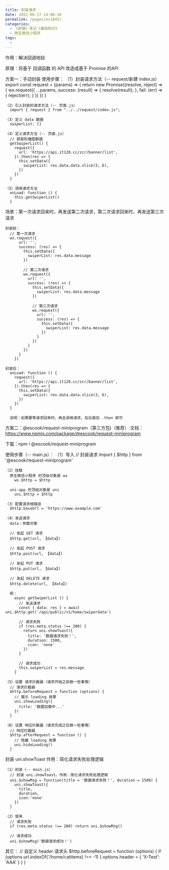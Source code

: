 ```yaml
---
title: 封装请求
date: 2022-06-27 14:06:16
permalink: /pages/ec1845/
categories:
  - 《前端》笔记《基础知识》
  - 原生微信小程序
tags:
  - 
---
```

作用：解决回调地狱

原理：将基于 回调函数 的 API 改造成基于 Promise 的APi

方案一：手动封装
  使用步骤：
    （1）封装请求方法（-- request/新建 index.js）
      export const request = (params) => {
        return new Promise((resolve, reject) => {
          wx.request({
            ...params,
            success: (result) => {
              resolve(result);
            },
            fail: (err) => {
              reject(err);
            }
          })
        })
      }

    （2）引入封装的请求方法（-- 页面.js）
      import { request } from "../../request/index.js";

    （3）定义 data 数据
      swiperList: []

    （4）定义请求方法（-- 页面.js）
      // 获取轮播图数据
      getSwiperList() {
        request({
          url: 'https://api.it120.cc/zcr/banner/list',
        }).then(res => {
          this.setData({
            swiperList: res.data.data.slice(3, 6),
          })
        })
      }

    （5）调用请求方法
      onLoad: function () {
        this.getSwiperList()
      }

  场景：第一次请求回来时，再发送第二次请求，第二次请求回来时，再发送第三次请求

    封装前：
      // 第一次请求
      wx.request({
          url: '',
          success: (res) => {
            this.setData({
              swiperList: res.data.message
            })

            // 第二次请求
            wx.request({
              url: '',
              success: (res) => {
                this.setData({
                  swiperList: res.data.message
                })

                // 第三次请求
                wx.request({
                  url: '',
                  success: (res) => {
                    this.setData({
                      swiperList: res.data.message
                    })
                  }
                })
              }
            })
          }
        })

    封装后：
      onLoad: function () {
        request({
          url: 'https://api.it120.cc/zcr/banner/list',
        }).then(res => {
          this.setData({
            swiperList: res.data.data.slice(3, 6),
          })
        })
      }

      说明：如果要等请求回来时，再去调用请求，在后面加 .then 即可
    
方案二：@escook/request-miniprogram（第三方包)（推荐）
  文档：https://www.npmjs.com/package/@escook/request-miniprogram
  
  下载：npm i @escook/request-miniprogram

  使用步骤（-- main.js）：
    （1）导入
      // 封装请求
      import { $http } from '@escook/request-miniprogram'

    （2）挂载
      原生微信小程序 的顶级对象是 wx
        wx.$http = $http

      uni-app 的顶级对象是 uni
        uni.$http = $http

    （3）配置请求根路径
      $http.baseUrl = 'https://www.example.com'

    （4）发送请求
      data：参数对象

      // 发起 GET 请求
      $http.get(url, 【data】)
      
      // 发起 POST 请求
      $http.post(url, 【data】)
      
      // 发起 PUT 请求
      $http.put(url, 【data】)
      
      // 发起 DELETE 请求
      $http.delete(url, 【data】)

      例：
        async getSwiperList () {
          // 发送请求
          const { data: res } = await uni.$http.get('/api/public/v1/home/swiperdata')

          // 请求失败
          if (res.meta.status !== 200) {
            return uni.showToast({
              title: '数据请求失败！',
              duration: 1500,
              icon: 'none'
            })
          }

          // 请求成功
          this.swiperList = res.message
        }

    （5）设置 请求拦截器（请求开始之前做一些事情）
      // 请求拦截器      
      $http.beforeRequest = function (options) {
        // 展示 loading 效果
        uni.showLoading({
          title: '数据加载中...'
        })
      }
    
    （6）设置 响应拦截器（请求完成之后做一些事情）
      // 响应拦截器
      $http.afterRequest = function () {
        // 隐藏 loading 效果
        uni.hideLoading()
      }

  封装 uni.showToast
    作用：简化请求失败处理逻辑

    （1）封装（-- main.js）
      // 封装 uni.showToast。作用：简化请求失败处理逻辑
      uni.$showMsg = function(title = '数据请求失败！', duration = 1500) {
        uni.showToast({
          title,
          duration,
          icon:'none'
        })
      }

    （2）使用
      // 请求失败
      if (res.meta.status !== 200) return uni.$showMsg()

      // 请求成功
      uni.$showMsg('数据请求成功！')

  其它：
    // 自定义 header 请求头
      $http.beforeRequest = function (options) {
        if (options.url.indexOf('/home/catitems) !== -1) {
          options.header = {
            'X-Test': 'AAA'
          }
        }
      }